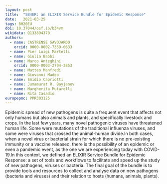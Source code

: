 ```yaml
---
layout: post
title:  "SB4ER: an ELIXIR Service Bundle for Epidemic Response"
date:   2021-03-25
tags: BH20EU
doi: 10.37044/osf.io/b34vm
wikidata: Q133894370
authors:
  - name: CASTRENSE SAVOJARDO
    orcid: 0000-0002-7359-0633
  - name: Pier Luigi Martelli
  - name: Giulia Babbi
  - name: Marco Anteghini
    orcid: 0000-0003-2794-3853
  - name: Matteo Manfredi
  - name: Giovanni Madeo
  - name: Emidio Capriotti
  - name: Jumamurat R. Bayjanov
  - name: Margherita Mutarelli
  - name: Rita Casadio
europepmc: PPR303125
---
```


Epidemic spread of new pathogens is quite a frequent event that affects not only humans but also animals and plants, and specifically livestock and crops. In the last few years, many novel pathogenic viruses have threatened human life. Some were mutations of the traditional influenza viruses, and some were viruses that crossed the animal-human divide.In both cases, when a novel virus or bacterial strain for which there is no pre-existing immunity or a vaccine released, there is the possibility of an epidemic or even a pandemic event, as the one we are experiencing today with COVID-19.In this context, we defined an ELIXIR Service Bundle for Epidemic Response: a set of tools and workflows to facilitate and speed up the study of new pathogens, viruses or bacteria. The final goal of the bundle is to provide tools and resources to collect and analyse data on new pathogens (bacteria and viruses) and their relation to hosts (humans, animals, plants).

